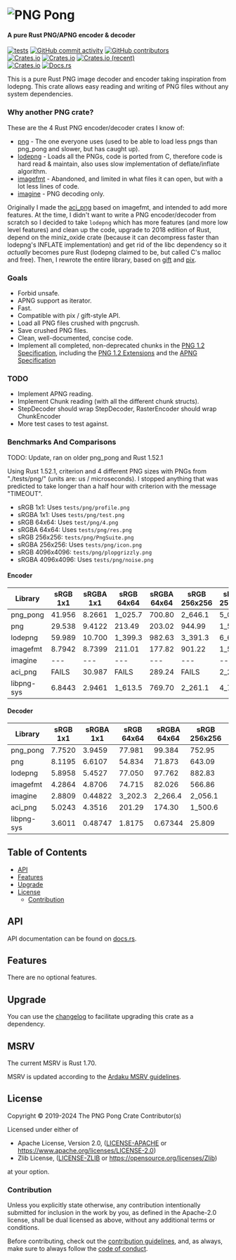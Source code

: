 # ![PNG Pong]

#### A pure Rust PNG/APNG encoder & decoder

[![tests](https://github.com/AldaronLau/png_pong/actions/workflows/ci.yml/badge.svg)](https://github.com/AldaronLau/png_pong/actions/workflows/ci.yml)
[![GitHub commit activity](https://img.shields.io/github/commit-activity/y/AldaronLau/png_pong)](https://github.com/AldaronLau/png_pong/)
[![GitHub contributors](https://img.shields.io/github/contributors/AldaronLau/png_pong)](https://github.com/AldaronLau/png_pong/graphs/contributors)  
[![Crates.io](https://img.shields.io/crates/v/png_pong)](https://crates.io/crates/png_pong)
[![Crates.io](https://img.shields.io/crates/d/png_pong)](https://crates.io/crates/png_pong)
[![Crates.io (recent)](https://img.shields.io/crates/dr/png_pong)](https://crates.io/crates/png_pong)  
[![Crates.io](https://img.shields.io/crates/l/png_pong)](https://github.com/AldaronLau/png_pong/search?l=Text&q=license)
[![Docs.rs](https://docs.rs/png_pong/badge.svg)](https://docs.rs/png_pong/)

This is a pure Rust PNG image decoder and encoder taking inspiration from
lodepng.  This crate allows easy reading and writing of PNG files without any
system dependencies.

### Why another PNG crate?

These are the 4 Rust PNG encoder/decoder crates I know of:
- [png] - The one everyone uses (used to be able to load less pngs than
  png\_pong and slower, but has caught up).
- [lodepng] - Loads all the PNGs, code is ported from C, therefore code is hard
  read & maintain, also uses slow implementation of deflate/inflate algorithm.
- [imagefmt] - Abandoned, and limited in what files it can open, but with a lot
  less lines of code.
- [imagine] - PNG decoding only.

Originally I made the [aci\_png] based on imagefmt, and intended to add more
features.  At the time, I didn't want to write a PNG encoder/decoder from
scratch so I decided to take `lodepng` which has more features (and more low
level features) and clean up the code, upgrade to 2018 edition of Rust, depend
on the miniz\_oxide crate (because it can decompress faster than lodepng's
INFLATE implementation) and get rid of the libc dependency so it *actually*
becomes pure Rust (lodepng claimed to be, but called C's malloc and free).
Then, I rewrote the entire library, based on [gift] and [pix].

### Goals

 - Forbid unsafe.
 - APNG support as iterator.
 - Fast.
 - Compatible with pix / gift-style API.
 - Load all PNG files crushed with pngcrush.
 - Save crushed PNG files.
 - Clean, well-documented, concise code.
 - Implement all completed, non-deprecated chunks in the
   [PNG 1.2 Specification], including the [PNG 1.2 Extensions] and the
   [APNG Specification]

### TODO

 - Implement APNG reading.
 - Implement Chunk reading (with all the different chunk structs).
 - StepDecoder should wrap StepDecoder, RasterEncoder should wrap ChunkEncoder
 - More test cases to test against.

### Benchmarks And Comparisons

TODO: Update, ran on older png\_pong and Rust 1.52.1

Using Rust 1.52.1, criterion and 4 different PNG sizes with PNGs from
"./tests/png/" (units are: us / microseconds).  I stopped anything that was
predicted to take longer than a half hour with criterion with the message
"TIMEOUT".

- sRGB 1x1: Uses `tests/png/profile.png`
- sRGBA 1x1: Uses `tests/png/test.png`
- sRGB 64x64: Uses `test/png/4.png`
- sRGBA 64x64: Uses `tests/png/res.png`
- sRGB 256x256: `tests/png/PngSuite.png`
- sRGBA 256x256: Uses `tests/png/icon.png`
- sRGB 4096x4096: `tests/png/plopgrizzly.png`
- sRGBA 4096x4096: Uses `tests/png/noise.png`

#### Encoder

| Library    | sRGB 1x1 | sRGBA 1x1 | sRGB 64x64 | sRGBA 64x64 | sRGB 256x256 | sRGBA 256x256 | sRGB 4096x4096 | sRGBA 4096x4096 |
|------------|----------|-----------|------------|-------------|--------------|---------------|----------------|-----------------|
| png_pong   | 41.956   | 8.2661    | 1\_025.7   | 700.80      | 2\_646.1     | 5\_061.5      | 587\_320       | 3\_587\_100     |
| png        | 29.538   | 9.4122    | 213.49     | 203.02      | 944.99       | 1\_534.3      | 201\_680       | 1\_535\_300     |
| lodepng    | 59.989   | 10.700    | 1\_399.3   | 982.63      | 3\_391.3     | 6\_664.7      | 831\_190       | 3\_394\_900     |
| imagefmt   | 8.7942   | 8.7399    | 211.01     | 177.82      | 901.22       | 1\_569.4      | 218\_550       | 1\_285\_700     |
| imagine    | ---      | ---       | ---        | ---         | ---          | ---           | ---            | ---             |
| aci_png    | FAILS    | 30.987    | FAILS      | 289.24      | FAILS        | 2\_298.1      | FAILS          | 2\_135\_400     |
| libpng-sys | 6.8443   | 2.9461    | 1\_613.5   | 769.70      | 2\_261.1     | 4\_745.2      | 520\_770       | 2\_926\_900     |

#### Decoder

| Library    | sRGB 1x1 | sRGBA 1x1 | sRGB 64x64 | sRGBA 64x64 | sRGB 256x256 | sRGBA 256x256 | sRGB 4096x4096 | sRGBA 4096x4096 |
|------------|----------|-----------|------------|-------------|--------------|---------------|----------------|-----------------|
| png_pong   | 7.7520   | 3.9459    | 77.981     | 99.384      | 752.95       | 901.98        | 178\_880       | 570\_200        |
| png        | 8.1195   | 6.6107    | 54.834     | 71.873      | 643.09       | 686.29        | 128\_000       | 355\_080        |
| lodepng    | 5.8958   | 5.4527    | 77.050     | 97.762      | 882.83       | 982.76        | 230\_570       | 563\_210        |
| imagefmt   | 4.2864   | 4.8706    | 74.715     | 82.026      | 566.86       | 758.27        | 69\_465        | 545\_060        |
| imagine    | 2.8809   | 0.44822   | 3\_202.3   | 2\_266.4    | 2\_056.1     | 10\_753       | 442\_750       | 27\_944\_000    |
| aci_png    | 5.0243   | 4.3516    | 201.29     | 174.30      | 1\_500.6     | 1\_689.8      | 398\_340       | 1\_323\_600     |
| libpng-sys | 3.6011   | 0.48747   | 1.8175     | 0.67344     | 25.809       | 4.4175        | 19\_400        | 18\_262         |

## Table of Contents

 - [API]
 - [Features]
 - [Upgrade]
 - [License]
   - [Contribution]

## API

API documentation can be found on [docs.rs].

## Features

There are no optional features.

## Upgrade

You can use the [changelog] to facilitate upgrading this crate as a dependency.

## MSRV

The current MSRV is Rust 1.70.

MSRV is updated according to the [Ardaku MSRV guidelines].

## License

Copyright © 2019-2024 The PNG Pong Crate Contributor(s)

Licensed under either of
 - Apache License, Version 2.0, ([LICENSE-APACHE] or
   <https://www.apache.org/licenses/LICENSE-2.0>)
 - Zlib License, ([LICENSE-ZLIB] or <https://opensource.org/licenses/Zlib>)

at your option.

### Contribution

Unless you explicitly state otherwise, any contribution intentionally submitted
for inclusion in the work by you, as defined in the Apache-2.0 license, shall be
dual licensed as above, without any additional terms or conditions.

Before contributing, check out the [contribution guidelines], and, as always,
make sure to always follow the [code of conduct].

[Ardaku MSRV guidelines]: https://github.com/ardaku/.github/blob/v1/profile/MSRV.md
[PNG Pong]: https://raw.githubusercontent.com/AldaronLau/png_pong/v0/res/icon.png
[code of conduct]: https://github.com/AldaronLau/png_pong/blob/v0/CODE_OF_CONDUCT.md
[contribution guidelines]: https://github.com/AldaronLau/png_pong/blob/v0/CONTRIBUTING.md
[LICENSE-APACHE]: https://github.com/AldaronLau/png_pong/blob/v0/LICENSE-APACHE
[LICENSE-ZLIB]: https://github.com/AldaronLau/png_pong/blob/v0/LICENSE-ZLIB
[changelog]: https://github.com/AldaronLau/png_pong/blob/v0/CHANGELOG.md
[docs.rs]: https://docs.rs/png_pong
[API]: #api
[Features]: #features
[Upgrade]: #upgrade
[License]: #license
[Contribution]: #contribution
[PNG 1.2 Specification]: http://www.libpng.org/pub/png/spec/1.2/PNG-Contents.html
[PNG 1.2 Extensions]: https://pmt.sourceforge.io/specs/pngext-1.2.0-pdg-h20.html
[APNG Specification]: https://wiki.mozilla.org/APNG_Specification
[gift]: https://crates.io/crates/gift
[pix]: https://crates.io/crates/pix
[aci\_png]: https://crates.io/crates/aci_png
[png]: https://crates.io/crates/png
[lodepng]: https://crates.io/crates/lodepng
[imagefmt]: https://crates.io/crates/imagefmt
[imagine]: https://crates.io/crates/imagine
